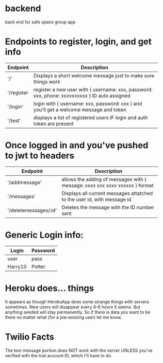 # backend
back end for safe space group app

# Endpoints to register, login, and get info

| Endpoint | Description |
| --- | --- |
| '/' | Displays a short welcome message just to make sure things work |
| '/register | register a new user with { username: xxx, password: xxx, phone: xxxxxxxxxx } ID auto assigned |
| '/login' | login with { username: xxx, password: xxx } and you'll get a welcome message and token |
| '/test' | displays a list of registered users IF login and auth token are present |

# Once logged in and you've pushed to jwt to headers

| Endpoint | Description |
| --- | --- |
| '/addmessage' | allows the adding of messages with { message: xxxx xxx xxxx xxxxxx } format |
| '/messages' | Displays all current messages attatched to the user id, with message id |
| '/deletemessages/:id' | Deletes the message with the ID number sent |

# Generic Login info:

| Login | Password |
| --- | --- |
| user | pass |
| Harry10 | Potter |

# Heroku does... things
It appears as though HerokuApp does some strange things with servers sometimes.  New users
will disappear every 4-6 hours it seems.  But anything seeded will stay permanently.  So if
there is data you want to be there no matter what (for a pre-existing user) let me know.

# Twilio Facts
The text message portion does NOT work with the server UNLESS you've verified with
the trial account ID, which I'll have to do.